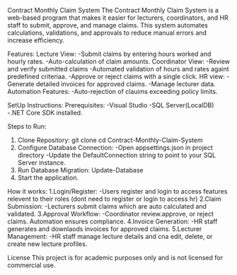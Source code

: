 Contract Monthly Claim System
The Contract Monthly Claim System is a web-based program that makes it easier for lecturers, coordinators, and HR staff to submit, approve, and manage claims.
This system automates calculations, validations, and approvals to reduce manual errors and increase efficiency.

Features:
Lecture View:
-Submit claims by entering hours worked and hourly rates.
-Auto-calculation of claim amounts.
Coordinator View:
-Review and verify submitted claims
-Automated validation of hours and rates againt predefined criteriaa.
-Approve or reject claims with a single click.
HR view:
-Generate detailed invoices for approved claims.
-Manage lecturer data.
Automation Features:
-Auto-rejection of clauims exceeding policy limits.

SetUp Instructions:
Prerequisites:
-Visual Studio
-SQL Server(LocalDB)
-.NET Core SDK installed.

Steps to Run:
1. Clone Repository:
   git clone <repository-url>
   cd Contract-Monthly-Claim-System
2. Configure Database Connection:
   -Open appsettings.json in project directory
   -Update the DefaultConnection string to point to your SQL Server instance.
3. Run Database Migration:
   Update-Database
4. Start the application.

How it works:
1.Login/Register:
-Users register and login to access features relevent to their roles (dont need to register or login to access hr)
2.Claim Submission:
-Lecturers submit claims which are auto calculated and validated.
3.Approval Workflow:
-Coordinator review.approve, or reject claims. Automation ensures compliance.
4.Invoice Generation:
-HR staff generates and downlaods invoices for approved claims.
5.Lecturer Management:
-HR staff manage lecture details and cna edit, delete, or create new lecture profiles.

License
This project is for academic purposes only and is not licensed for commercial use.
